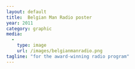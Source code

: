 ```yaml
---
layout: default
title:  Belgian Man Radio poster
year: 2011
category: graphic
media:
  -
    type: image
    url: /images/belgianmanradio.png
tagline: "for the award-winning radio program"
---
```


